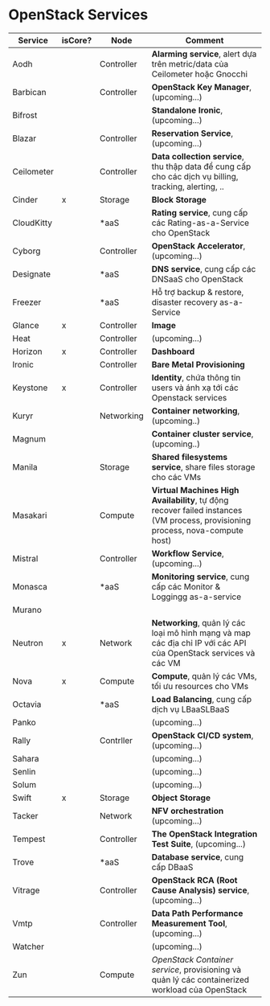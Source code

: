 # OpenStack Services

| Service | isCore? | Node | Comment |
| --- | --- | --- | --- |
| Aodh | | Controller | **Alarming service**, alert dựa trên metric/data của Ceilometer hoặc Gnocchi |
| Barbican | | Controller | **OpenStack Key Manager**, (upcoming...) |
| Bifrost | | | **Standalone Ironic**, (upcoming...) |
| Blazar | | Controller | **Reservation Service**, (upcoming...) |
| Ceilometer | | Controller | **Data collection service**, thu thập data để cung cấp cho các dịch vụ billing, tracking, alerting, .. |
| Cinder | x | Storage | **Block Storage** |
| CloudKitty | | \*aaS | **Rating service**, cung cấp các Rating-as-a-Service cho OpenStack |
| Cyborg | | Controller | **OpenStack Accelerator**, (upcoming...) |
| Designate | | \*aaS | **DNS service**, cung cấp các DNSaaS cho OpenStack |
| Freezer | | \*aaS | Hỗ trợ backup & restore, disaster recovery as-a-Service |
| Glance | x | Controller | **Image** |
| Heat | | Controller | (upcoming...) |
| Horizon | x | Controller | **Dashboard** |
| Ironic | | Controller | **Bare Metal Provisioning** |
| Keystone | x | Controller | **Identity**, chứa thông tin users và ánh xạ tới các Openstack services |
| Kuryr | | Networking | **Container networking**, (upcoming..) |
| Magnum | | | **Container cluster service**, (upcoming..) |
| Manila | | Storage | **Shared filesystems service**, share files storage cho các VMs |
| Masakari | | Compute | **Virtual Machines High Availability**, tự động recover failed instances (VM process, provisioning process, nova-compute host)|
| Mistral | | Controller | **Workflow Service**, (upcoming...) |
| Monasca | | \*aaS | **Monitoring service**, cung cấp các Monitor & Loggingg as-a-service |
| Murano | | | |
| Neutron | x | Network | **Networking**, quản lý các loại mô hình mạng và map các địa chỉ IP với các API của OpenStack services và các VM |
| Nova | x | Compute | **Compute**, quản lý các VMs, tối ưu resources cho VMs |
| Octavia | | \*aaS | **Load Balancing**, cung cấp dịch vụ LBaaSLBaaS |
| Panko | | | (upcoming...) |
| Rally | | Contrller | **OpenStack CI/CD system**, (upcoming...) |
| Sahara | | | (upcoming...) |
| Senlin | | | (upcoming...) |
| Solum | | | (upcoming...) |
| Swift | x | Storage | **Object Storage** |
| Tacker | | Network | **NFV orchestration** (upcoming...) |
| Tempest | | Controller | **The OpenStack Integration Test Suite**, (upcoming...) |
| Trove | | \*aaS | **Database service**, cung cấp DBaaS |
| Vitrage | | Controller | **OpenStack RCA (Root Cause Analysis) service**, (upcoming...) |
| Vmtp | | Controller | **Data Path Performance Measurement Tool**, (upcoming...) |
| Watcher | | | (upcoming...) |
| Zun | | Compute | *OpenStack Container service*, provisioning và quản lý các containerized workload của OpenStack |